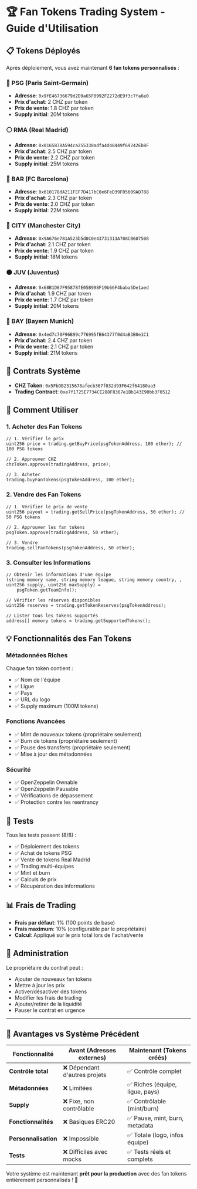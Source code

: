 # 🏆 Fan Tokens Trading System - Guide d'Utilisation

## 📋 Tokens Déployés

Après déploiement, vous avez maintenant **6 fan tokens personnalisés** :

### 🔵 PSG (Paris Saint-Germain)
- **Adresse**: `0x9fE46736679d2D9a65F0992F2272dE9f3c7fa6e0`
- **Prix d'achat**: 2 CHZ par token
- **Prix de vente**: 1.8 CHZ par token
- **Supply initial**: 20M tokens

### ⚪ RMA (Real Madrid)
- **Adresse**: `0x0165878A594ca255338adfa4d48449f69242Eb8F`
- **Prix d'achat**: 2.5 CHZ par token
- **Prix de vente**: 2.2 CHZ par token
- **Supply initial**: 25M tokens

### 🔴 BAR (FC Barcelona)
- **Adresse**: `0x610178dA211FEF7D417bC0e6FeD39F05609AD788`
- **Prix d'achat**: 2.3 CHZ par token
- **Prix de vente**: 2.0 CHZ par token
- **Supply initial**: 22M tokens

### 🔵 CITY (Manchester City)
- **Adresse**: `0x9A676e781A523b5d0C0e43731313A708CB607508`
- **Prix d'achat**: 2.1 CHZ par token
- **Prix de vente**: 1.9 CHZ par token
- **Supply initial**: 18M tokens

### ⚫ JUV (Juventus)
- **Adresse**: `0x68B1D87F95878fE05B998F19b66F4baba5De1aed`
- **Prix d'achat**: 1.9 CHZ par token
- **Prix de vente**: 1.7 CHZ par token
- **Supply initial**: 20M tokens

### 🔴 BAY (Bayern Munich)
- **Adresse**: `0x4ed7c70F96B99c776995fB64377f0d4aB3B0e1C1`
- **Prix d'achat**: 2.4 CHZ par token
- **Prix de vente**: 2.1 CHZ par token
- **Supply initial**: 21M tokens

## 🏢 Contrats Système

- **CHZ Token**: `0x5FbDB2315678afecb367f032d93F642f64180aa3`
- **Trading Contract**: `0xe7f1725E7734CE288F8367e1Bb143E90bb3F0512`

## 🚀 Comment Utiliser

### 1. Acheter des Fan Tokens

```solidity
// 1. Vérifier le prix
uint256 price = trading.getBuyPrice(psgTokenAddress, 100 ether); // 100 PSG tokens

// 2. Approuver CHZ
chzToken.approve(tradingAddress, price);

// 3. Acheter
trading.buyFanTokens(psgTokenAddress, 100 ether);
```

### 2. Vendre des Fan Tokens

```solidity
// 1. Vérifier le prix de vente
uint256 payout = trading.getSellPrice(psgTokenAddress, 50 ether); // 50 PSG tokens

// 2. Approuver les fan tokens
psgToken.approve(tradingAddress, 50 ether);

// 3. Vendre
trading.sellFanTokens(psgTokenAddress, 50 ether);
```

### 3. Consulter les Informations

```solidity
// Obtenir les informations d'une équipe
(string memory name, string memory league, string memory country, , uint256 supply, uint256 maxSupply) = 
    psgToken.getTeamInfo();

// Vérifier les réserves disponibles
uint256 reserves = trading.getTokenReserves(psgTokenAddress);

// Lister tous les tokens supportés
address[] memory tokens = trading.getSupportedTokens();
```

## 💡 Fonctionnalités des Fan Tokens

### Métadonnées Riches
Chaque fan token contient :
- ✅ Nom de l'équipe
- ✅ Ligue
- ✅ Pays
- ✅ URL du logo
- ✅ Supply maximum (100M tokens)

### Fonctions Avancées
- ✅ Mint de nouveaux tokens (propriétaire seulement)
- ✅ Burn de tokens (propriétaire seulement)
- ✅ Pause des transferts (propriétaire seulement)
- ✅ Mise à jour des métadonnées

### Sécurité
- ✅ OpenZeppelin Ownable
- ✅ OpenZeppelin Pausable
- ✅ Vérifications de dépassement
- ✅ Protection contre les reentrancy

## 🧪 Tests

Tous les tests passent (8/8) :
- ✅ Déploiement des tokens
- ✅ Achat de tokens PSG
- ✅ Vente de tokens Real Madrid
- ✅ Trading multi-équipes
- ✅ Mint et burn
- ✅ Calculs de prix
- ✅ Récupération des informations

## 📊 Frais de Trading

- **Frais par défaut**: 1% (100 points de base)
- **Frais maximum**: 10% (configurable par le propriétaire)
- **Calcul**: Appliqué sur le prix total lors de l'achat/vente

## 🔧 Administration

Le propriétaire du contrat peut :
- Ajouter de nouveaux fan tokens
- Mettre à jour les prix
- Activer/désactiver des tokens
- Modifier les frais de trading
- Ajouter/retirer de la liquidité
- Pauser le contrat en urgence

---

## 🎯 Avantages vs Système Précédent

| Fonctionnalité | Avant (Adresses externes) | Maintenant (Tokens créés) |
|---|---|---|
| **Contrôle total** | ❌ Dépendant d'autres projets | ✅ Contrôle complet |
| **Métadonnées** | ❌ Limitées | ✅ Riches (équipe, ligue, pays) |
| **Supply** | ❌ Fixe, non contrôlable | ✅ Contrôlable (mint/burn) |
| **Fonctionnalités** | ❌ Basiques ERC20 | ✅ Pause, mint, burn, metadata |
| **Personnalisation** | ❌ Impossible | ✅ Totale (logo, infos équipe) |
| **Tests** | ❌ Difficiles avec mocks | ✅ Tests réels et complets |

Votre système est maintenant **prêt pour la production** avec des fan tokens entièrement personnalisés ! 🚀
